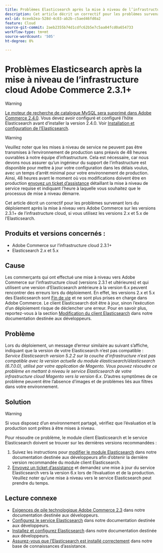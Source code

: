 ```yaml
---
title: Problèmes Elasticsearch après la mise à niveau de l’infrastructure cloud Adobe Commerce 2.3.1+
description: Cet article décrit un correctif pour les problèmes survenant lors du déploiement après la mise à niveau vers Adobe Commerce sur les versions 2.3.1+ de l’infrastructure cloud, si vous utilisez les versions 2.x et 5.x de l’Elasticsearch.
exl-id: 6ceeb2ea-528d-4c03-ab2b-c5aed46fd0a2
feature: Cloud
source-git-commit: 2aeb2355b74d1cdfc62b5e7c5aa04fcd0a654733
workflow-type: tm+mt
source-wordcount: '505'
ht-degree: 0%

---
```


# Problèmes Elasticsearch après la mise à niveau de l’infrastructure cloud Adobe Commerce 2.3.1+

>[!WARNING]
>
>[Le moteur de recherche de catalogue MySQL sera supprimé dans Adobe Commerce 2.4.0](/help/announcements/adobe-commerce-announcements/mysql-catalog-search-engine-will-be-removed-in-magento-2-4-0.md). Vous devez avoir configuré et configuré l’hôte Elasticsearch avant d’installer la version 2.4.0. Voir [Installation et configuration de l’Elasticsearch](https://experienceleague.adobe.com/fr/docs/commerce-operations/configuration-guide/search/overview-search).

>[!WARNING]
>
>Veuillez noter que les mises à niveau de service ne peuvent pas être transmises à l’environnement de production sans préavis de 48 heures ouvrables à notre équipe d’infrastructure. Cela est nécessaire, car nous devons nous assurer qu’un ingénieur du support de l’infrastructure est disponible pour mettre à jour votre configuration dans les délais voulus, avec un temps d’arrêt minimal pour votre environnement de production. Ainsi, 48 heures avant le moment où vos modifications doivent être en production [envoyez un ticket d’assistance](/help/help-center-guide/help-center/magento-help-center-user-guide.md#submit-ticket) détaillant la mise à niveau de service requise et indiquant l’heure à laquelle vous souhaitez que le processus de mise à niveau démarre.

Cet article décrit un correctif pour les problèmes survenant lors du déploiement après la mise à niveau vers Adobe Commerce sur les versions 2.3.1+ de l’infrastructure cloud, si vous utilisez les versions 2.x et 5.x de l’Elasticsearch.

## Produits et versions concernés :

* Adobe Commerce sur l’infrastructure cloud 2.3.1+
* Elasticsearch 2.x et 5.x

## Cause

Les commerçants qui ont effectué une mise à niveau vers Adobe Commerce sur l’infrastructure cloud (versions 2.3.1 et ultérieures) et qui utilisent une version d’Elasticsearch antérieure à la version 6.x peuvent rencontrer des erreurs lors du déploiement. En effet, les versions 2.x et 5.x des Elasticsearch sont [Fin de vie](https://www.elastic.co/support/eol) et ne sont plus prises en charge dans Adobe Commerce. Le client Elasticsearch doit être à jour, sinon l’exécution d’un déploiement risque de déclencher une erreur. Pour en savoir plus, reportez-vous à la section [Modification du client Elasticsearch](https://experienceleague.adobe.com/fr/docs/commerce-operations/configuration-guide/search/overview-search) dans notre documentation destinée aux développeurs.

## Problème

Lors du déploiement, un message d’erreur similaire au suivant s’affiche, indiquant que la version de votre Elasticsearch n’est pas compatible : *Service Elasticsearch version 5.2.2 sur la couche d’infrastructure n’est pas compatible avec la version actuelle du module élasticsearch/élasticsearch (6.7.0.0), utilisé par votre application de Magento.* *Vous pouvez résoudre ce problème en mettant à niveau le service Elasticsearch de votre infrastructure cloud Magento vers la version 6.x*. D’autres symptômes de ce problème peuvent être l’absence d’images et de problèmes liés aux filtres dans votre environnement.

## Solution

>[!WARNING]
>
>Si vous disposez d’un environnement partagé, vérifiez que l’évaluation et la production sont prêtes à être mises à niveau.

Pour résoudre ce problème, le module client Elasticsearch et le service Elasticsearch doivent se trouver sur les dernières versions recommandées :

1. Suivez les instructions pour [modifier le module Elasticsearch](https://experienceleague.adobe.com/fr/docs/commerce-operations/configuration-guide/search/overview-search) dans notre documentation destinée aux développeurs afin d’obtenir la dernière version recommandée du module client Elasticsearch.
1. [Envoyez un ticket d’assistance](/help/help-center-guide/help-center/magento-help-center-user-guide.md#submit-ticket) et demandez une mise à jour du service Elasticsearch vers la version 6.x lors de l’évaluation et de la production. Veuillez noter qu’une mise à niveau vers le service Elasticsearch peut prendre du temps.

## Lecture connexe

* [Exigences de pile technologique Adobe Commerce 2.3](https://experienceleague.adobe.com/fr/docs/commerce-operations/installation-guide/overview) dans notre documentation destinée aux développeurs.
* [Configurez le service Elasticsearch](https://experienceleague.adobe.com/fr/docs/commerce-cloud-service/user-guide/configure/service/elasticsearch) dans notre documentation destinée aux développeurs.
* [Installez et configurez Elasticsearch](https://experienceleague.adobe.com/fr/docs/commerce-operations/configuration-guide/search/overview-search) dans notre documentation destinée aux développeurs.
* [Assurez-vous que l’Elasticsearch est installé correctement](/help/troubleshooting/elasticsearch/ensure-elasticsearch-is-installed-properly.md) dans notre base de connaissances d’assistance.
